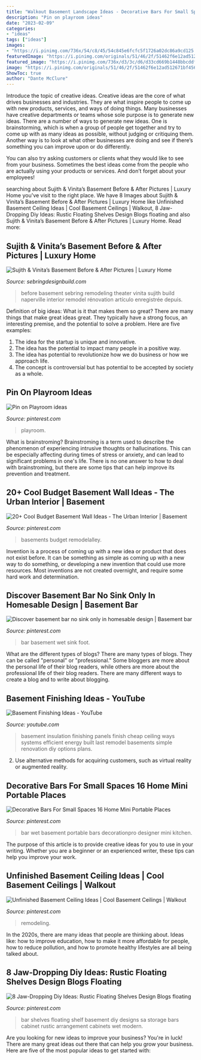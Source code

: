 ```yaml
---
title: "Walkout Basement Landscape Ideas - Decorative Bars For Small Spaces 16 Home Mini Portable Places"
description: "Pin on playroom ideas"
date: "2023-02-09"
categories:
- "ideas"
tags: ["ideas"]
images:
- "https://i.pinimg.com/736x/54/c8/45/54c845e6fcfc5f1726a02dc86a9cd125.jpg"
featuredImage: "https://i.pinimg.com/originals/51/46/2f/51462f6e12ad512671bf456b4a46cb90.jpg"
featured_image: "https://i.pinimg.com/736x/d3/3c/d6/d33cd669b1448bbcddf52b988b3d5842.jpg"
image: "https://i.pinimg.com/originals/51/46/2f/51462f6e12ad512671bf456b4a46cb90.jpg"
ShowToc: true
author: "Dante McClure"
---
```



Introduce the topic of creative ideas.
Creative ideas are the core of what drives businesses and industries. They are what inspire people to come up with new products, services, and ways of doing things. Many businesses have creative departments or teams whose sole purpose is to generate new ideas.
There are a number of ways to generate new ideas. One is brainstorming, which is when a group of people get together and try to come up with as many ideas as possible, without judging or critiquing them. Another way is to look at what other businesses are doing and see if there’s something you can improve upon or do differently.

You can also try asking customers or clients what they would like to see from your business. Sometimes the best ideas come from the people who are actually using your products or services. And don’t forget about your employees!

	

		
searching about Sujith &amp; Vinita’s Basement Before &amp; After Pictures | Luxury Home you've visit to the right place. We have 8 Images about Sujith &amp; Vinita’s Basement Before &amp; After Pictures | Luxury Home like Unfinished Basement Ceiling Ideas | Cool Basement Ceilings | Walkout, 8 Jaw-Dropping Diy Ideas: Rustic Floating Shelves Design Blogs floating and also Sujith &amp; Vinita’s Basement Before &amp; After Pictures | Luxury Home. Read more:
		
    
## Sujith &amp; Vinita’s Basement Before &amp; After Pictures | Luxury Home

<img loading=lazy src="https://sebringdesignbuild.com/wp-content/uploads/2015/02/Naperville-basement-theater-14522_Sebring-Design-Build.jpg" onerror="this.onerror=null;this.src='https://tse3.mm.bing.net/th?id=OIP.FJ31CuKg5rvmHByTViQWkQHaJ3&amp;pid=15.1';" alt="Sujith &amp; Vinita’s Basement Before &amp; After Pictures | Luxury Home">

_Source: sebringdesignbuild.com_

>before basement sebring remodeling theater vinita sujith build naperville interior remodel rénovation artículo enregistrée depuis. 

	

Definition of big ideas: What is it that makes them so great?
There are many things that make great ideas great. They typically have a strong focus, an interesting premise, and the potential to solve a problem. Here are five examples:
1. The idea for the startup is unique and innovative.
2. The idea has the potential to impact many people in a positive way.
3. The idea has potential to revolutionize how we do business or how we approach life. 
4. The concept is controversial but has potential to be accepted by society as a whole. 

    
## Pin On Playroom Ideas

<img loading=lazy src="https://i.pinimg.com/736x/49/e8/e0/49e8e0f9a1eb76beef77894017e84352.jpg" onerror="this.onerror=null;this.src='https://tse1.mm.bing.net/th?id=OIP.G_5W5kSbc6rXBRdXM6oqHQHaLH&amp;pid=15.1';" alt="Pin on Playroom ideas">

_Source: pinterest.com_

>playroom. 

	

What is brainstroming?
Brainstroming is a term used to describe the phenomenon of experiencing intrusive thoughts or hallucinations. This can be especially affecting during times of stress or anxiety, and can lead to significant problems in one's life. There is no one answer to how to deal with brainstroming, but there are some tips that can help improve its prevention and treatment.

    
## 20+ Cool Budget Basement Wall Ideas - The Urban Interior | Basement

<img loading=lazy src="https://i.pinimg.com/736x/d3/3c/d6/d33cd669b1448bbcddf52b988b3d5842.jpg" onerror="this.onerror=null;this.src='https://tse1.mm.bing.net/th?id=OIP.Jeh98ddReivhNT2GJtQadAHaFm&amp;pid=15.1';" alt="20+ Cool Budget Basement Wall Ideas - The Urban Interior | Basement">

_Source: pinterest.com_

>basements budget remodelalley. 

	

Invention is a process of coming up with a new idea or product that does not exist before. It can be something as simple as coming up with a new way to do something, or developing a new invention that could use more resources. Most inventions are not created overnight, and require some hard work and determination.

    
## Discover Basement Bar No Sink Only In Homesable Design | Basement Bar

<img loading=lazy src="https://i.pinimg.com/736x/54/c8/45/54c845e6fcfc5f1726a02dc86a9cd125.jpg" onerror="this.onerror=null;this.src='https://tse2.mm.bing.net/th?id=OIP.AAaHXEyZ6PMrE_qlet65xgHaE6&amp;pid=15.1';" alt="Discover basement bar no sink only in homesable design | Basement bar">

_Source: pinterest.com_

>bar basement wet sink foot. 

	

What are the different types of blogs?
There are many types of blogs. They can be called "personal" or "professional." Some bloggers are more about the personal life of their blog readers, while others are more about the professional life of their blog readers. There are many different ways to create a blog and to write about blogging.

    
## Basement Finishing Ideas - YouTube

<img loading=lazy src="http://i.ytimg.com/vi/o7pxMYjZvE8/hqdefault.jpg" onerror="this.onerror=null;this.src='https://tse2.mm.bing.net/th?id=OIP.vAnj3MdM1mnvM07xQ4_wigHaFj&amp;pid=15.1';" alt="Basement Finishing Ideas - YouTube">

_Source: youtube.com_

>basement insulation finishing panels finish cheap ceiling ways systems efficient energy built last remodel basements simple renovation diy options plans. 

	

2. Use alternative methods for acquiring customers, such as virtual reality or augmented reality.

    
## Decorative Bars For Small Spaces 16 Home Mini Portable Places

<img loading=lazy src="https://i.pinimg.com/originals/51/46/2f/51462f6e12ad512671bf456b4a46cb90.jpg" onerror="this.onerror=null;this.src='https://tse2.mm.bing.net/th?id=OIP.qwNC7Cco7wyH6ovs0VxAqwHaJ4&amp;pid=15.1';" alt="Decorative Bars For Small Spaces 16 Home Mini Portable Places">

_Source: pinterest.com_

>bar wet basement portable bars decorationpro designer mini kitchen. 

	

The purpose of this article is to provide creative ideas for you to use in your writing. Whether you are a beginner or an experienced writer, these tips can help you improve your work.

    
## Unfinished Basement Ceiling Ideas | Cool Basement Ceilings | Walkout

<img loading=lazy src="https://i.pinimg.com/736x/38/40/79/38407994a70dda96da1f428b12dae83a.jpg" onerror="this.onerror=null;this.src='https://tse1.mm.bing.net/th?id=OIP.YNn2uQFFt7vChyS7rFxOmwHaFX&amp;pid=15.1';" alt="Unfinished Basement Ceiling Ideas | Cool Basement Ceilings | Walkout">

_Source: pinterest.com_

>remodeling. 

	

In the 2020s, there are many ideas that people are thinking about. Ideas like: how to improve education, how to make it more affordable for people, how to reduce pollution, and how to promote healthy lifestyles are all being talked about.

    
## 8 Jaw-Dropping Diy Ideas: Rustic Floating Shelves Design Blogs Floating

<img loading=lazy src="https://i.pinimg.com/736x/ae/9e/3c/ae9e3cf7af6c1eb963b5c428d156c331.jpg" onerror="this.onerror=null;this.src='https://tse1.mm.bing.net/th?id=OIP.XLV72imFxOopZQYOSPbuUwHaOD&amp;pid=15.1';" alt="8 Jaw-Dropping Diy Ideas: Rustic Floating Shelves Design Blogs floating">

_Source: pinterest.com_

>bar shelves floating shelf basement diy designs sa storage bars cabinet rustic arrangement cabinets wet modern. 

	

Are you looking for new ideas to improve your business? You're in luck! There are many great ideas out there that can help you grow your business. Here are five of the most popular ideas to get started with:

